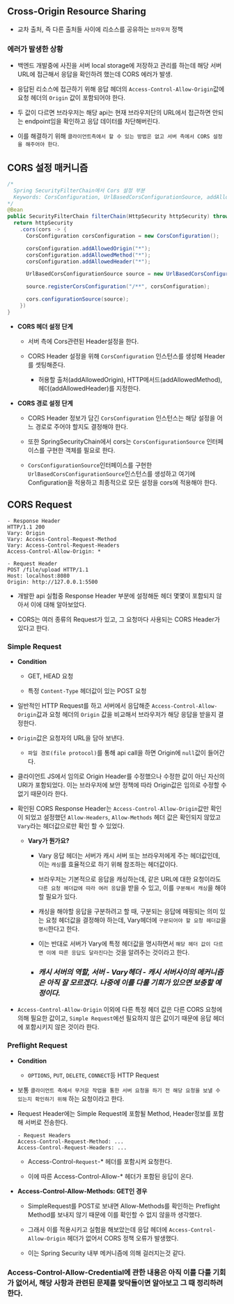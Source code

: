 ## Cross-Origin Resource Sharing

- 교차 출처, 즉 다른 출처들 사이에 리소스를 공유하는 `브라우저` 정책

### 에러가 발생한 상황

- 백엔드 개발중에 사진을 서버 local storage에 저장하고 관리를 하는데 해당 서버 URL에 접근해서 응답을 확인하려 했는데 CORS 에러가 발생.

- 응답된 리소스에 접근하기 위해 응답 헤더의 `Access-Control-Allow-Origin`값에 요청 헤더의 `Origin` 값이 포함되어야 한다.

- 두 값이 다르면 브라우저는 해당 api는 현재 브라우저단의 URL에서 접근하면 안되는 endpoint임을 확인하고 응답 데이터를 차단해버린다.

- 이를 해결하기 위해 `클라이언트측에서 할 수 있는 방법은 없고 서버 측에서 CORS 설정을 해주어야 한다`.

## CORS 설정 매커니즘

```java
/*
  Spring SecurityFilterChain에서 Cors 설정 부분
  Keywords: CorsConfiguration, UrlBasedCorsConfigurationSource, addAllowed*
*/
@Bean
public SecurityFilterChain filterChain(HttpSecurity httpSecurity) throws Exception {
  return httpSecurity
    .cors(cors -> {
      CorsConfiguration corsConfiguration = new CorsConfiguration();

      corsConfiguration.addAllowedOrigin("*");
      corsConfiguration.addAllowedMethod("*");
      corsConfiguration.addAllowedHeader("*");

      UrlBasedCorsConfigurationSource source = new UrlBasedCorsConfigurationSource();

      source.registerCorsConfiguration("/**", corsConfiguration);

      cors.configurationSource(source);
    })
}
```

- **CORS 헤더 설정 단계**

  - 서버 측에 Cors관련된 Header설정을 한다.

  - CORS Header 설정을 위해 `CorsConfiguration` 인스턴스를 생성해 Header를 셋팅해준다.

    - 허용할 출처(addAllowedOrigin), HTTP메서드(addAllowedMethod), 헤더(addAllowedHeader)를 지정한다.

- **CORS 경로 설정 단계**

  - CORS Header 정보가 담긴 `CorsConfiguration` 인스턴스는 해당 설정을 어느 경로로 주어야 할지도 결정해야 한다.

  - 또한 SpringSecurityChain에서 cors는 `CorsConfigurationSource` 인터페이스를 구현한 객체를 필요로 한다.

  - `CorsConfigurationSource`인터페이스를 구현한 `UrlBasedCorsConfigurationSource`인스턴스를 생성하고 여기에 Configuration을 적용하고 최종적으로 모든 설정을 cors에 적용해야 한다.

## CORS Request

```
- Response Header
HTTP/1.1 200
Vary: Origin
Vary: Access-Control-Request-Method
Vary: Access-Control-Request-Headers
Access-Control-Allow-Origin: *

- Request Header
POST /file/upload HTTP/1.1
Host: localhost:8080
Origin: http://127.0.0.1:5500
```

- 개발한 api 실험중 Response Header 부분에 설정해둔 헤더 몇몇이 포함되지 않아서 이에 대해 알아보았다.

- CORS는 여러 종류의 Request가 있고, 그 요청마다 사용되는 CORS Header가 있다고 한다.

### Simple Request

- **Condition**

  - GET, HEAD 요청

  - 특정 `Content-Type` 헤더값이 있는 POST 요청

- 일반적인 HTTP Request를 하고 서버에서 응답해준 `Access-Control-Allow-Origin`값과 요청 헤더의 `Origin` 값을 비교해서 브라우저가 해당 응답을 받을지 결정한다.

- `Origin`값은 요청자의 URL을 담아 보낸다.

  - `파일 경로(file protocol)`를 통해 api call을 하면 Origin에 `null`값이 들어간다.

- 클라이언트 JS에서 임의로 Origin Header를 수정했으나 수정한 값이 아닌 자신의 URI가 포함되었다. 이는 브라우저에 보안 정책에 따라 Origin값은 임의로 수정할 수 없기 때문이라 한다.

- 확인된 CORS Response Header는 `Access-Control-Allow-Origin`값만 확인이 되었고 설정했던 `Allow-Headers`, `Allow-Methods` 헤더 값은 확인되지 않았고 `Vary`라는 헤더값으로만 확인 할 수 있었다.

  - **Vary가 뭔가요?**

    - Vary 응답 헤더는 서버가 캐시 서버 또는 브라우저에게 주는 헤더값인데, 이는 `캐싱`를 효율적으로 하기 위해 참조하는 헤더값이다.

    - 브라우저는 기본적으로 응답을 캐싱하는데, 같은 URL에 대한 요청이라도 `다른 요청 헤더값에 따라 여러 응답`을 받을 수 있고, 이를 `구분해서 캐싱`을 해야 할 필요가 있다.

    - 캐싱을 해야할 응답을 구분하려고 할 때, 구분되는 응답에 매핑되는 의미 있는 요청 헤더값을 결정해야 하는데, Vary헤더에 `구분되어야 할 요청 헤더값`을 `명시`한다고 한다.

    - 이는 반대로 서버가 Vary에 특정 헤더값을 명시하면서 `해당 헤더 값이 다르면 이에 따른 응답도 달라진다`는 것을 알려주는 것이라고 한다.

    - ### _캐시 서버의 역할, 서버 - Vary헤더 - 캐시 서버사이의 메커니즘은 아직 잘 모르겠다. 나중에 이를 다룰 기회가 있으면 보충할 예정이다._

- `Access-Control-Allow-Origin` 이외에 다른 특정 헤더 값은 다른 CORS 요청에 의해 필요한 값이고, `Simple Request`에선 필요하지 않은 값이기 때문에 응답 헤더에 포함시키지 않은 것이라 한다.

### Preflight Request

- **Condition**

  - `OPTIONS`, `PUT`, `DELETE`, `CONNECT`등 HTTP Request

- 보통 `클라이언트 측에서 무거운 작업을 통한 서버 요청을 하기 전 해당 요청을 보낼 수 있는지 확인하기 위해` 하는 요청이라고 한다.

- Request Header에는 Simple Request에 포함될 Method, Header정보를 포함해 서버로 전송한다.

  ```
  - Request Headers
  Access-Control-Request-Method: ...
  Access-Control-Request-Headers: ...
  ```

  - Access-Control-`Request`-\* 헤더를 포함시켜 요청한다.

  - 이에 따른 Access-Control-Allow-\* 헤더가 포함된 응답이 온다.

- **Access-Control-Allow-Methods: GET인 경우**

  - SimpleRequest를 POST로 보내면 Allow-Methods를 확인하는 Preflight Method를 보내지 않기 때문에 이를 확인할 수 없지 않을까 생각했다.

  - 그래서 이를 적용시키고 실험을 해보았는데 응답 헤더에 `Access-Control-Allow-Origin` 헤더가 없어서 CORS 정책 오류가 발생했다.

  - 이는 Spring Security 내부 메커니즘에 의해 걸러지는것 같다.

### Access-Control-Allow-Credential에 관한 내용은 아직 이를 다룰 기회가 없어서, 해당 사항과 관련된 문제를 맞닥들이면 알아보고 그 때 정리하려 한다.
